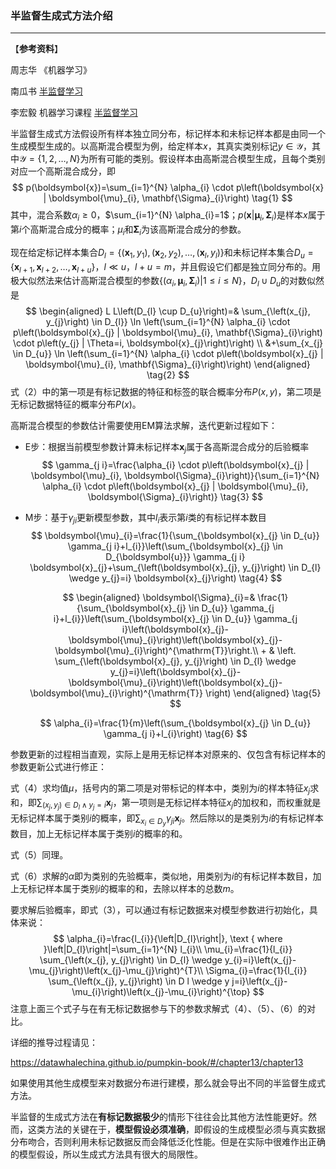 ### 半监督生成式方法介绍

***

【**参考资料**】

周志华	《机器学习》

南瓜书	[半监督学习](<https://datawhalechina.github.io/pumpkin-book/#/chapter13/chapter13>)

李宏毅  机器学习课程   [半监督学习](<http://speech.ee.ntu.edu.tw/~tlkagk/courses/ML_2016/Lecture/semi%20(v3).pdf>)



半监督生成式方法假设所有样本独立同分布，标记样本和未标记样本都是由同一个生成模型生成的。以高斯混合模型为例，给定样本$x$，其真实类别标记$y \in \mathcal{Y}$，其中$\mathcal{Y}=\{1,2, \ldots, N\}$为所有可能的类别。假设样本由高斯混合模型生成，且每个类别对应一个高斯混合成分，即
$$
p(\boldsymbol{x})=\sum_{i=1}^{N} \alpha_{i} \cdot p\left(\boldsymbol{x} | \boldsymbol{\mu}_{i}, \mathbf{\Sigma}_{i}\right) \tag{1}
$$
其中，混合系数$\alpha_{i} \geqslant 0$，$\sum_{i=1}^{N} \alpha_{i}=1$；$p\left(\boldsymbol{x} | \boldsymbol{\mu}_{i}, \mathbf{\Sigma}_{i}\right)$是样本$x$属于第$i$个高斯混合成分的概率；$\mu_{i}$和$\boldsymbol{\Sigma}_{i}$为该高斯混合成分的参数。

现在给定标记样本集合$D_{l}=\left\{\left(\boldsymbol{x}_{1}, y_{1}\right),\left(\boldsymbol{x}_{2}, y_{2}\right), \ldots,\left(\boldsymbol{x}_{l}, y_{l}\right)\right\}$和未标记样本集合$D_{u}=\left\{\boldsymbol{x}_{l+1}, \boldsymbol{x}_{l+2}, \ldots, \boldsymbol{x}_{l+u}\right\}$，$l \ll u$，$l+u=m$，并且假设它们都是独立同分布的。用极大似然法来估计高斯混合模型的参数$\left\{\left(\alpha_{i}, \boldsymbol{\mu}_{i}, \mathbf{\Sigma}_{i}\right) | 1 \leqslant i \leqslant N\right\}$，$D_{l} \cup D_{u}$的对数似然是
$$
\begin{aligned} L L\left(D_{l} \cup D_{u}\right)=& \sum_{\left(x_{j}, y_{j}\right) \in D_{l}} \ln \left(\sum_{i=1}^{N} \alpha_{i} \cdot p\left(\boldsymbol{x}_{j} | \boldsymbol{\mu}_{i}, \mathbf{\Sigma}_{i}\right) \cdot p\left(y_{j} | \Theta=i, \boldsymbol{x}_{j}\right)\right) \\ &+\sum_{x_{j} \in D_{u}} \ln \left(\sum_{i=1}^{N} \alpha_{i} \cdot p\left(\boldsymbol{x}_{j} | \boldsymbol{\mu}_{i}, \mathbf{\Sigma}_{i}\right)\right) \end{aligned} \tag{2}
$$
式（2）中的第一项是有标记数据的特征和标签的联合概率分布$P(x,y)$，第二项是无标记数据特征的概率分布$P(x)$。

高斯混合模型的参数估计需要使用EM算法求解，迭代更新过程如下：

* E步：根据当前模型参数计算未标记样本$\boldsymbol{x}_{j}$属于各高斯混合成分的后验概率
  $$
  \gamma_{j i}=\frac{\alpha_{i} \cdot p\left(\boldsymbol{x}_{j} | \boldsymbol{\mu}_{i}, \boldsymbol{\Sigma}_{i}\right)}{\sum_{i=1}^{N} \alpha_{i} \cdot p\left(\boldsymbol{x}_{j} | \boldsymbol{\mu}_{i}, \boldsymbol{\Sigma}_{i}\right)} \tag{3}
  $$

* M步：基于$\gamma_{j i}$更新模型参数，其中$l_{i}$表示第$i$类的有标记样本数目
  $$
  \boldsymbol{\mu}_{i}=\frac{1}{\sum_{\boldsymbol{x}_{j} \in D_{u}} \gamma_{j i}+l_{i}}\left(\sum_{\boldsymbol{x}_{j} \in D_{\boldsymbol{u}}} \gamma_{j i} \boldsymbol{x}_{j}+\sum_{\left(\boldsymbol{x}_{j}, y_{j}\right) \in D_{l} \wedge y_{j}=i} \boldsymbol{x}_{j}\right) \tag{4}
  $$

  $$
  \begin{aligned} \boldsymbol{\Sigma}_{i}=& \frac{1}{\sum_{\boldsymbol{x}_{j} \in D_{u}} \gamma_{j i}+l_{i}}\left(\sum_{\boldsymbol{x}_{j} \in D_{u}} \gamma_{j i}\left(\boldsymbol{x}_{j}-\boldsymbol{\mu}_{i}\right)\left(\boldsymbol{x}_{j}-\boldsymbol{\mu}_{i}\right)^{\mathrm{T}}\right.\\  + & \left. \sum_{\left(\boldsymbol{x}_{j}, y_{j}\right) \in D_{l} \wedge y_{j}=i}\left(\boldsymbol{x}_{j}-\boldsymbol{\mu}_{i}\right)\left(\boldsymbol{x}_{j}-\boldsymbol{\mu}_{i}\right)^{\mathrm{T}} \right) \end{aligned}
  \tag{5}
  $$

  $$
  \alpha_{i}=\frac{1}{m}\left(\sum_{\boldsymbol{x}_{j} \in D_{u}} \gamma_{j i}+l_{i}\right) \tag{6}
  $$

参数更新的过程相当直观，实际上是用无标记样本对原来的、仅包含有标记样本的参数更新公式进行修正：

式（4）求均值$\mu$，括号内的第二项是对带标记的样本中，类别为$i$的样本特征$x_j$求和，即$\sum_{\left(x_{j}, y_{j}\right) \in D_{l} \wedge y_{j}=i} \boldsymbol{x}_{j}$，第一项则是无标记样本特征$x_j$的加权和，而权重就是无标记样本属于类别$i$的概率，即$\sum_{x_{i} \in D_{y}} \gamma_{j i} \boldsymbol{x}_{j}$。然后除以的是类别为$i$的有标记样本数目，加上无标记样本属于类别$i$的概率的和。

式（5）同理。

式（6）求解的$\alpha$即为类别的先验概率，类似地，用类别为$i$的有标记样本数目，加上无标记样本属于类别$i$的概率的和，去除以样本的总数$m$。

要求解后验概率，即式（3），可以通过有标记数据来对模型参数进行初始化，具体来说：
$$
\alpha_{i}=\frac{l_{i}}{\left|D_{l}\right|}, \text { where }\left|D_{l}\right|=\sum_{i=1}^{N} l_{i}\\
\mu_{i}=\frac{1}{l_{i}} \sum_{\left(x_{j}, y_{j}\right) \in D_{l} \wedge y_{i}=i}\left(x_{j}-\mu_{j}\right)\left(x_{j}-\mu_{j}\right)^{T}\\
\Sigma_{i}=\frac{1}{l_{i}} \sum_{\left(x_{j}, y_{j}\right) \in D l \wedge y j=i}\left(x_{j}-\mu_{i}\right)\left(x_{j}-\mu_{i}\right)^{\top}
$$
注意上面三个式子与在有无标记数据参与下的参数求解式（4）、（5）、（6）的对比。

详细的推导过程请见：

<https://datawhalechina.github.io/pumpkin-book/#/chapter13/chapter13>

如果使用其他生成模型来对数据分布进行建模，那么就会导出不同的半监督生成式方法。

半监督的生成式方法在**有标记数据极少**的情形下往往会比其他方法性能更好。然而，这类方法的关键在于，**模型假设必须准确**，即假设的生成模型必须与真实数据分布吻合，否则利用未标记数据反而会降低泛化性能。但是在实际中很难作出正确的模型假设，所以生成式方法具有很大的局限性。